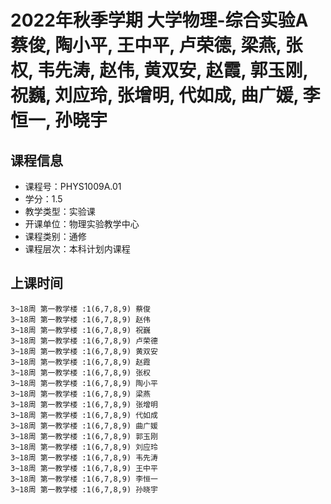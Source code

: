 # 2022年秋季学期 大学物理-综合实验A 蔡俊, 陶小平, 王中平, 卢荣德, 梁燕, 张权, 韦先涛, 赵伟, 黄双安, 赵霞, 郭玉刚, 祝巍, 刘应玲, 张增明, 代如成, 曲广媛, 李恒一, 孙晓宇






## 课程信息

- 课程号：PHYS1009A.01
- 学分：1.5
- 教学类型：实验课
- 开课单位：物理实验教学中心
- 课程类别：通修
- 课程层次：本科计划内课程

## 上课时间

```
3~18周 第一教学楼 :1(6,7,8,9) 蔡俊
3~18周 第一教学楼 :1(6,7,8,9) 赵伟
3~18周 第一教学楼 :1(6,7,8,9) 祝巍
3~18周 第一教学楼 :1(6,7,8,9) 卢荣德
3~18周 第一教学楼 :1(6,7,8,9) 黄双安
3~18周 第一教学楼 :1(6,7,8,9) 赵霞
3~18周 第一教学楼 :1(6,7,8,9) 张权
3~18周 第一教学楼 :1(6,7,8,9) 陶小平
3~18周 第一教学楼 :1(6,7,8,9) 梁燕
3~18周 第一教学楼 :1(6,7,8,9) 张增明
3~18周 第一教学楼 :1(6,7,8,9) 代如成
3~18周 第一教学楼 :1(6,7,8,9) 曲广媛
3~18周 第一教学楼 :1(6,7,8,9) 郭玉刚
3~18周 第一教学楼 :1(6,7,8,9) 刘应玲
3~18周 第一教学楼 :1(6,7,8,9) 韦先涛
3~18周 第一教学楼 :1(6,7,8,9) 王中平
3~18周 第一教学楼 :1(6,7,8,9) 李恒一
3~18周 第一教学楼 :1(6,7,8,9) 孙晓宇
```

